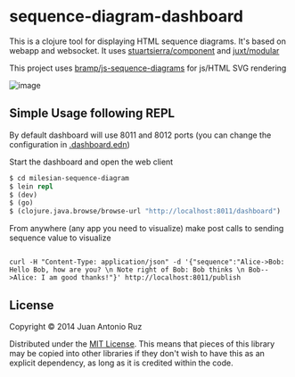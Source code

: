 # sequence-diagram-dashboard

This is a clojure tool for displaying HTML sequence diagrams. It's based on webapp and websocket. It uses [stuartsierra/component](https://github.com/stuartsierra/component) and [juxt/modular](https://github.com/juxt/modular)

This project uses [bramp/js-sequence-diagrams](https://github.com/bramp/js-sequence-diagrams) for js/HTML SVG rendering


![image](https://dl.dropboxusercontent.com/u/8688858/seq.png)


## Simple Usage following REPL

By default dashboard will use 8011 and 8012 ports (you can change the configuration in [.dashboard.edn](https://github.com/tangrammer/sequence-diagram-dashboard/blob/master/resources/.dashboard.edn))

Start the dashboard and open the web client

```clojure
$ cd milesian-sequence-diagram
$ lein repl
$ (dev)
$ (go)
$ (clojure.java.browse/browse-url "http://localhost:8011/dashboard")

```

From anywhere (any app you need to visualize) make post calls to sending sequence value to visualize

``` 

curl -H "Content-Type: application/json" -d '{"sequence":"Alice->Bob: Hello Bob, how are you? \n Note right of Bob: Bob thinks \n Bob-->Alice: I am good thanks!"}' http://localhost:8011/publish
```


## License


Copyright © 2014 Juan Antonio Ruz 

Distributed under the [MIT License](http://opensource.org/licenses/MIT). This means that pieces of this library may be copied into other libraries if they don't wish to have this as an explicit dependency, as long as it is credited within the code.
